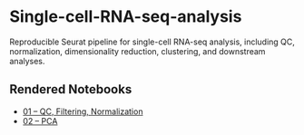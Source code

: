 # Single-cell-RNA-seq-analysis
Reproducible Seurat pipeline for single-cell RNA-seq analysis, including QC, normalization, dimensionality reduction, clustering, and downstream analyses.

## Rendered Notebooks
- [01 – QC, Filtering, Normalization](https://ahmedbargheet.github.io/single-cell-RNA-seq-analysis/01_qc_filtering_normalization.html)
- [02 – PCA](https://ahmedbargheet.github.io/single-cell-RNA-seq-analysis/02_pca.html)


